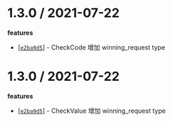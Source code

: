 1.3.0 / 2021-07-22
==================

**features**
  * [[`e2ba9d5`](https://github.com/onlinemad/node-newebpay/commit/e2ba9d54324183cbb70e48bc5e4368acc0f3186b)] -  CheckCode 增加 winning_request type

1.3.0 / 2021-07-22
==================

**features**
  * [[`e2ba9d5`](https://github.com/onlinemad/node-newebpay/commit/e2ba9d54324183cbb70e48bc5e4368acc0f3186b)] -  CheckValue 增加 winning_request type